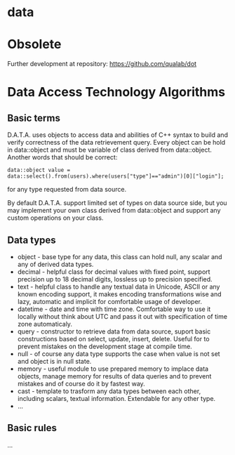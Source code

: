 data
====

# Obsolete

Further development at repository:
https://github.com/qualab/dot

# Data Access Technology Algorithms

## Basic terms

D.A.T.A. uses objects to access data and abilities of C++ syntax to build and verify correctness of the data retrievement query.
Every object can be hold in data::object and must be variable of class derived from data::object.
Another words that should be correct:

```
data::object value = data::select().from(users).where(users["type"]=="admin")[0]["login"];
```

for any type requested from data source.

By default D.A.T.A. support limited set of types on data source side, but you may implement your own class derived from data::object and support any custom operations on your class.

## Data types

* object - base type for any data, this class can hold null, any scalar and any of derived data types.
* decimal - helpful class for decimal values with fixed point, support precision up to 18 decimal digits, lossless up to precision specified.
* text - helpful class to handle any textual data in Unicode, ASCII or any known encoding support, it makes encoding transformations wise and lazy, automatic and implicit for comfortable usage of developer.
* datetime - date and time with time zone. Comfortable way to use it locally without think about UTC and pass it out with specification of time zone automaticaly.
* query - constructor to retrieve data from data source, suport basic constructions based on select, update, insert, delete. Useful for to prevent mistakes on the development stage at compile time.
* null - of course any data type supports the case when value is not set and object is in null state.
* memory - useful module to use prepared memory to implace data objects, manage memory for results of data queries and to prevent mistakes and of course do it by fastest way.
* cast - template to trasform any data types between each other, including scalars, textual information. Extendable for any other type.
* ...

## Basic rules

...
